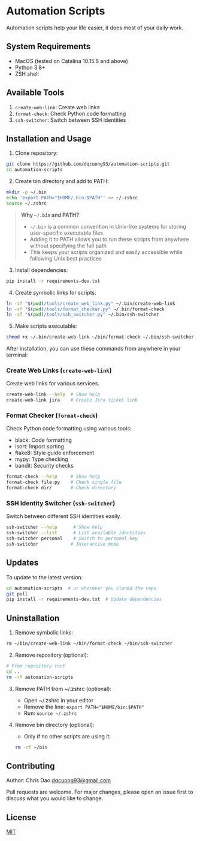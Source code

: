 # Automation Scripts

Automation scripts help your life easier, it does most of your daily work.

## System Requirements

- MacOS (tested on Catalina 10.15.6 and above)
- Python 3.8+
- ZSH shell

## Available Tools

1. `create-web-link`: Create web links
2. `format-check`: Check Python code formatting
3. `ssh-switcher`: Switch between SSH identities

## Installation and Usage

1. Clone repository:

```bash
git clone https://github.com/dqcuong93/automation-scripts.git
cd automation-scripts
```

2. Create bin directory and add to PATH:

```bash
mkdir -p ~/.bin
echo 'export PATH="$HOME/.bin:$PATH"' >> ~/.zshrc
source ~/.zshrc
```

> **Why `~/.bin` and PATH?**
>
> - `~/.bin` is a common convention in Unix-like systems for storing user-specific executable files
> - Adding it to PATH allows you to run these scripts from anywhere without specifying the full path
> - This keeps your scripts organized and easily accessible while following Unix best practices

3. Install dependencies:

```bash
pip install -r requirements-dev.txt
```

4. Create symbolic links for scripts:

```bash
ln -sf "$(pwd)/tools/create_web_link.py" ~/.bin/create-web-link
ln -sf "$(pwd)/tools/format_checker.py" ~/.bin/format-check
ln -sf "$(pwd)/tools/ssh_switcher.py" ~/.bin/ssh-switcher
```

5. Make scripts executable:

```bash
chmod +x ~/.bin/create-web-link ~/bin/format-check ~/.bin/ssh-switcher
```

After installation, you can use these commands from anywhere in your terminal:

### Create Web Links (`create-web-link`)

Create web links for various services.

```bash
create-web-link --help  # Show help
create-web-link jira    # Create Jira ticket link
```

### Format Checker (`format-check`)

Check Python code formatting using various tools:

- black: Code formatting
- isort: Import sorting
- flake8: Style guide enforcement
- mypy: Type checking
- bandit: Security checks

```bash
format-check --help     # Show help
format-check file.py    # Check single file
format-check dir/       # Check directory
```

### SSH Identity Switcher (`ssh-switcher`)

Switch between different SSH identities easily.

```bash
ssh-switcher --help      # Show help
ssh-switcher --list      # List available identities
ssh-switcher personal    # Switch to personal key
ssh-switcher            # Interactive mode
```

## Updates

To update to the latest version:

```bash
cd automation-scripts  # or wherever you cloned the repo
git pull
pip install -r requirements-dev.txt  # Update dependencies
```

## Uninstallation

1. Remove symbolic links:

```bash
rm ~/bin/create-web-link ~/bin/format-check ~/bin/ssh-switcher
```

2. Remove repository (optional):

```bash
# From repository root
cd ..
rm -rf automation-scripts
```

3. Remove PATH from ~/.zshrc (optional):
   - Open ~/.zshrc in your editor
   - Remove the line: `export PATH="$HOME/bin:$PATH"`
   - Run: `source ~/.zshrc`

4. Remove bin directory (optional):
   - Only if no other scripts are using it:
   
   ```bash
   rm -rf ~/bin
   ```

## Contributing

Author: Chris Dao <dqcuong93@gmail.com>

Pull requests are welcome. For major changes, please open an issue first to discuss what you would like to change.

## License

[MIT](LICENSE)

